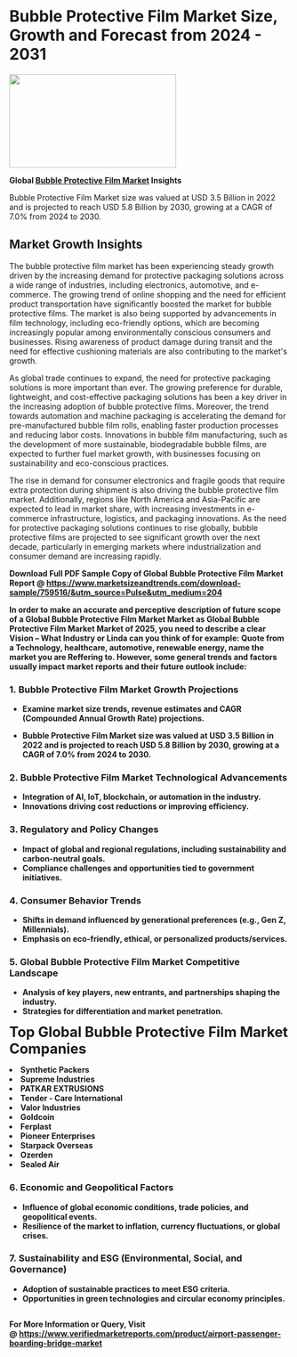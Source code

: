 <H1>Bubble Protective Film Market Size, Growth and Forecast from 2024 - 2031</H1><img class="aligncenter size-medium wp-image-584254" src="https://thirdeyenews.in/wp-content/uploads/2024/09/Global-Market-Research-300x168.jpeg" alt="" width="300" height="168" /><p><strong>Global&nbsp;<a href="https://www.marketsizeandtrends.com/download-sample/759516/&amp;utm_source=Pulse&amp;utm_medium=204">Bubble Protective Film Market</a> Insights</strong></p><p>Bubble Protective Film Market size was valued at USD 3.5 Billion in 2022 and is projected to reach USD 5.8 Billion by 2030, growing at a CAGR of 7.0% from 2024 to 2030.</p><p><h2>Market Growth Insights</h2> <p>The bubble protective film market has been experiencing steady growth driven by the increasing demand for protective packaging solutions across a wide range of industries, including electronics, automotive, and e-commerce. The growing trend of online shopping and the need for efficient product transportation have significantly boosted the market for bubble protective films. The market is also being supported by advancements in film technology, including eco-friendly options, which are becoming increasingly popular among environmentally conscious consumers and businesses. Rising awareness of product damage during transit and the need for effective cushioning materials are also contributing to the market's growth.</p> <p><strong></strong></p> <p>As global trade continues to expand, the need for protective packaging solutions is more important than ever. The growing preference for durable, lightweight, and cost-effective packaging solutions has been a key driver in the increasing adoption of bubble protective films. Moreover, the trend towards automation and machine packaging is accelerating the demand for pre-manufactured bubble film rolls, enabling faster production processes and reducing labor costs. Innovations in bubble film manufacturing, such as the development of more sustainable, biodegradable bubble films, are expected to further fuel market growth, with businesses focusing on sustainability and eco-conscious practices.</p> <p>The rise in demand for consumer electronics and fragile goods that require extra protection during shipment is also driving the bubble protective film market. Additionally, regions like North America and Asia-Pacific are expected to lead in market share, with increasing investments in e-commerce infrastructure, logistics, and packaging innovations. As the need for protective packaging solutions continues to rise globally, bubble protective films are projected to see significant growth over the next decade, particularly in emerging markets where industrialization and consumer demand are increasing rapidly.</p> <p><strong></p><p><span class=""><strong>Download Full PDF Sample Copy of Global Bubble Protective Film Market Report</strong> @ <a href="https://www.marketsizeandtrends.com/download-sample/759516/&amp;utm_source=Pulse&amp;utm_medium=204" target="_blank">https://www.marketsizeandtrends.com/download-sample/759516/&amp;utm_source=Pulse&amp;utm_medium=204</a></span></p><p>In order to make an accurate and perceptive description of future scope of a Global&nbsp;Bubble Protective Film Market Market as Global&nbsp;Bubble Protective Film Market Market of 2025, you need to describe a clear Vision &ndash; What Industry or Linda can you think of for example: Quote from a Technology, healthcare, automotive, renewable energy, name the market you are Reffering to. However, some general trends and factors usually impact market reports and their future outlook include:</p><h3>1.&nbsp;<strong>Bubble Protective Film Market Growth Projections</strong></h3><ul><li>Examine market size trends, revenue estimates and CAGR (Compounded Annual Growth Rate) projections.</li><li><p>Bubble Protective Film Market size was valued at USD 3.5 Billion in 2022 and is projected to reach USD 5.8 Billion by 2030, growing at a CAGR of 7.0% from 2024 to 2030.</p></li></ul><h3>2.&nbsp;<strong>Bubble Protective Film Market Technological Advancements</strong></h3><ul><li>Integration of AI, IoT, blockchain, or automation in the industry.</li><li>Innovations driving cost reductions or improving efficiency.</li></ul><h3>3.&nbsp;<strong>Regulatory and Policy Changes</strong></h3><ul><li>Impact of global and regional regulations, including sustainability and carbon-neutral goals.</li><li>Compliance challenges and opportunities tied to government initiatives.</li></ul><h3>4.&nbsp;<strong>Consumer Behavior Trends</strong></h3><ul><li>Shifts in demand influenced by generational preferences (e.g., Gen Z, Millennials).</li><li>Emphasis on eco-friendly, ethical, or personalized products/services.</li></ul><h3>5.&nbsp;<strong>Global Bubble Protective Film Market Competitive Landscape</strong></h3><ul><li>Analysis of key players, new entrants, and partnerships shaping the industry.</li><li>Strategies for differentiation and market penetration.</li></ul><p data-pm-slice="1 1 []"><span style="color: inherit; font-family: inherit; font-size: 25px;">Top Global Bubble Protective Film Market Companies</span></p><div class="" data-test-id=""><p><li>Synthetic Packers</li><li> Supreme Industries</li><li> PATKAR EXTRUSIONS</li><li> Tender - Care International</li><li> Valor Industries</li><li> Goldcoin</li><li> Ferplast</li><li> Pioneer Enterprises</li><li> Starpack Overseas</li><li> Ozerden</li><li> Sealed Air</li></p></div><h3>6.&nbsp;<strong>Economic and Geopolitical Factors</strong></h3><ul><li>Influence of global economic conditions, trade policies, and geopolitical events.</li><li>Resilience of the market to inflation, currency fluctuations, or global crises.</li></ul><h3>7.&nbsp;<strong>Sustainability and ESG (Environmental, Social, and Governance)</strong></h3><ul><li>Adoption of sustainable practices to meet ESG criteria.</li><li>Opportunities in green technologies and circular economy principles.</li></ul><h2><strong style="font-size: 14px;">For More Information or Query, Visit @&nbsp;</strong><a style="background-color: #ffffff; font-size: 14px;" href="https://www.marketsizeandtrends.com/report/bubble-protective-film-market/" target="_blank">https://www.verifiedmarketreports.com/product/airport-passenger-boarding-bridge-market</a></h2>
